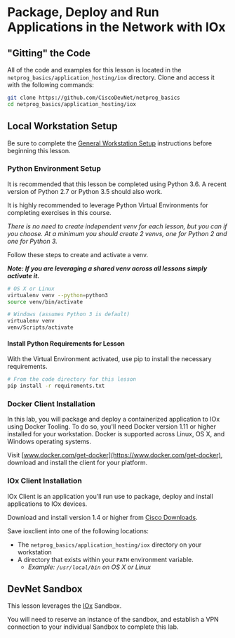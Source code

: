 # Package, Deploy and Run Applications in the Network with IOx

## "Gitting" the Code
All of the code and examples for this lesson is located in the `netprog_basics/application_hosting/iox` directory.  Clone and access it with the following commands:

```bash
git clone https://github.com/CiscoDevNet/netprog_basics
cd netprog_basics/application_hosting/iox
```

## Local Workstation Setup
Be sure to complete the [General Workstation Setup](https://github.com/CiscoDevNet/netprog_basics/readme_resources/workstation_setup.md) instructions before beginning this lesson.  

### Python Environment Setup
It is recommended that this lesson be completed using Python 3.6.  A recent version of Python 2.7 or Python 3.5 should also work.  

It is highly recommended to leverage Python Virtual Environments for completing exercises in this course.  

*There is no need to create independent venv for each lesson, but you can if you choose.  At a minimum you should create 2 venvs, one for Python 2 and one for Python 3.*  

Follow these steps to create and activate a venv.  

***Note: If you are leveraging a shared venv across all lessons simply activate it.***

```bash
# OS X or Linux
virtualenv venv --python=python3
source venv/bin/activate
```

```bash
# Windows (assumes Python 3 is default)
virtualenv venv
venv/Scripts/activate
```

#### Install Python Requirements for Lesson
With the Virtual Environment activated, use pip to install the necessary requirements.  

```bash
# From the code directory for this lesson
pip install -r requirements.txt
```

### Docker Client Installation
In this lab, you will package and deploy a containerized application to IOx using Docker Tooling.  To do so, you'll need Docker version 1.11 or higher installed for your workstation.  Docker is supported across Linux, OS X, and Windows operating systems.  

Visit [www.docker.com/get-docker](https://www.docker.com/get-docker), download and install the client for your platform.  

### IOx Client Installation
IOx Client is an application you'll run use to package, deploy and install applications to IOx devices.  

Download and install version 1.4 or higher from [Cisco Downloads](https://software.cisco.com/download/release.html?mdfid=286306005&softwareid=286306762&release=1.4.0&relind=AVAILABLE&rellifecycle=&reltype=latest).  

Save ioxclient into one of the following locations:

* The `netprog_basics/application_hosting/iox` directory on your workstation
* A directory that exists within your `PATH` environment variable.  
    * *Example: `/usr/local/bin` on OS X or Linux*

## DevNet Sandbox
This lesson leverages the [IOx](https://devnetsandbox.cisco.com/RM/Diagram/Index/864622c2-24bd-47ca-867d-015dbe44e185?diagramType=Topology) Sandbox.  

You will need to reserve an instance of the sandbox, and establish a VPN connection to your individual Sandbox to complete this lab.
